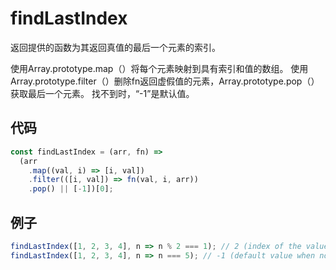 # findLastIndex

返回提供的函数为其返回真值的最后一个元素的索引。

使用Array.prototype.map（）将每个元素映射到具有索引和值的数组。
使用Array.prototype.filter（）删除fn返回虚假值的元素，Array.prototype.pop（）获取最后一个元素。
找不到时，“-1”是默认值。

## 代码

```js
const findLastIndex = (arr, fn) =>
  (arr
    .map((val, i) => [i, val])
    .filter(([i, val]) => fn(val, i, arr))
    .pop() || [-1])[0];
```

## 例子

```js
findLastIndex([1, 2, 3, 4], n => n % 2 === 1); // 2 (index of the value 3)
findLastIndex([1, 2, 3, 4], n => n === 5); // -1 (default value when not found)
```
